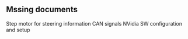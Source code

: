 ## Mssing documents

Step motor for steering information
CAN signals
NVidia
SW configuration and setup

